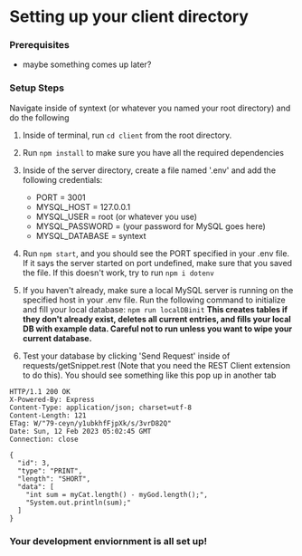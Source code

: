 # Setting up your client directory

### Prerequisites
- maybe something comes up later?

### Setup Steps
Navigate inside of syntext (or whatever you named your root directory) and do the following

1. Inside of terminal, run `cd client` from the root directory.

2. Run `npm install` to make sure you have all the required dependencies

3. Inside of the server directory, create a file named '.env' and add the following credentials:
    - PORT = 3001
    - MYSQL_HOST = 127.0.0.1
    - MYSQL_USER = root (or whatever you use)
    - MYSQL_PASSWORD = (your password for MySQL goes here)
    - MYSQL_DATABASE = syntext

4. Run `npm start`, and you should see the PORT specified in your .env file. If it says the server started on port undefined, make sure that you saved the file. If this doesn't work, try to run `npm i dotenv`

5. If you haven't already, make sure a local MySQL server is running on the specified host in your .env file. Run the following command to initialize and fill your local database: `npm run localDBinit` **This creates tables if they don't already exist, deletes all current entries, and fills your local DB with example data. Careful not to run unless you want to wipe your current database.**

6. Test your database by clicking 'Send Request' inside of requests/getSnippet.rest (Note that you need the REST Client extension to do this). You should see something like this pop up in another tab

```
HTTP/1.1 200 OK
X-Powered-By: Express
Content-Type: application/json; charset=utf-8
Content-Length: 121
ETag: W/"79-ceyn/y1ubkhfFjpXk/s/3vrD82Q"
Date: Sun, 12 Feb 2023 05:02:45 GMT
Connection: close

{
  "id": 3,
  "type": "PRINT",
  "length": "SHORT",
  "data": [
    "int sum = myCat.length() - myGod.length();",
    "System.out.println(sum);"
  ]
}
```

### Your development enviornment is all set up! 